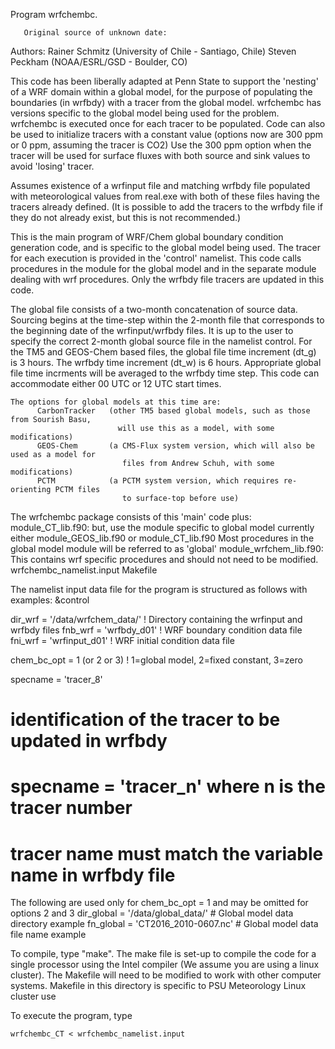   <DESCRIPTION>
  
   Program wrfchembc.
  
       Original source of unknown date:
   Authors:  Rainer Schmitz (University of Chile - Santiago, Chile)
             Steven Peckham (NOAA/ESRL/GSD - Boulder, CO)
  
   This code has been liberally adapted at Penn State to support the 'nesting' of 
   a WRF domain within a global model, for the purpose of populating the boundaries
   (in wrfbdy) with a tracer from the global model.
   wrfchembc has versions specific to the global model being used for the problem.
   wrfchembc is executed once for each tracer to be populated.
   Code can also be used to initialize tracers with a constant value
         (options now are 300 ppm or 0 ppm, assuming the tracer is CO2)
         Use the 300 ppm option when the tracer will be used for surface fluxes
         with both source and sink values to avoid 'losing' tracer.
  
   Assumes existence of a wrfinput file and matching wrfbdy file populated with
     meteorological values from real.exe with both of these files having the
     tracers already defined. (It is possible to add the tracers to the
     wrfbdy file if they do not already exist, but this is not recommended.) 
  
   This is the main program of WRF/Chem global boundary condition generation code, and is
   specific to the global model being used.  The tracer for each execution is provided in 
   the 'control' namelist.  This code calls procedures in the module for the global model
   and in the separate module dealing with wrf procedures. 
   Only the wrfbdy file tracers are updated in this code. 
  
   The global file consists of a two-month concatenation of source data.
   Sourcing begins at the time-step within the 2-month file that corresponds
   to the beginning date of the wrfinput/wrfbdy files.
   It is up to the user to specify the correct 2-month global source file
   in the namelist control.
   For the TM5 and GEOS-Chem based files, the global file time increment (dt_g) is 3 hours.
   The wrfbdy time increment (dt_w) is 6 hours.
   Appropriate global file time incrments will be averaged to the wrfbdy time step.
   This code can accommodate either 00 UTC or 12 UTC start times.
  
    The options for global models at this time are:
          CarbonTracker   (other TM5 based global models, such as those from Sourish Basu,
                            will use this as a model, with some modifications)
          GEOS-Chem       (a CMS-Flux system version, which will also be used as a model for
                             files from Andrew Schuh, with some modifications)
          PCTM            (a PCTM system version, which requires re-orienting PCTM files
                             to surface-top before use) 
 
  The wrfchembc package consists of this 'main' code plus:
    module_CT_lib.f90:       but, use the module specific to global model
                             currently either module_GEOS_lib.f90 or module_CT_lib.f90 
                             Most procedures in the global model module will be referred to as 'global'
    module_wrfchem_lib.f90:  This contains wrf specific procedures and should not need to be modified.
    wrfchembc_namelist.input
    Makefile
  
   The namelist input data file for the program is structured as follows with examples:
   &control
   
   dir_wrf = '/data/wrfchem_data/'                   ! Directory containing the wrfinput and wrfbdy files
   fnb_wrf  = 'wrfbdy_d01'                           ! WRF boundary condition data file
   fni_wrf  = 'wrfinput_d01'                         ! WRF initial condition data file
  
   chem_bc_opt = 1 (or 2 or 3)                       ! 1=global model, 2=fixed constant, 3=zero
  
   specname = 'tracer_8'                             
   # identification of the tracer to be updated in wrfbdy
   # specname = 'tracer_n' where n is the tracer number
   # tracer name must match the variable name in wrfbdy file
  
   The following are used only for chem_bc_opt = 1
   and may be omitted for options 2 and 3
   dir_global = '/data/global_data/'                 # Global model data directory example
   fn_global  = 'CT2016_2010-0607.nc'                # Global model data file name example
   
   
   To compile, type "make". The make file is set-up to compile the code for a 
   single processor using the Intel compiler (We assume you are using a 
   linux cluster).  The Makefile will need to be modified to work with other 
   computer systems.
   Makefile in this directory is specific to PSU Meteorology Linux cluster use
  
   To execute the program, type 
  
    wrfchembc_CT < wrfchembc_namelist.input
  
 

